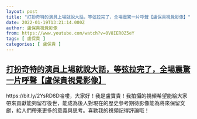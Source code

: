 ```yaml
---
layout: post
title: "打扮奇特的演員上場就說大話，等弦拉完了，全場震驚一片呼聲【盧保貴視覺影像】"
date: 2022-01-19T13:21:14.000Z
author: 盧保貴視覺影像
from: https://www.youtube.com/watch?v=0V8IER0Z5eY
tags: [ 盧保貴 ]
categories: [ 盧保貴 ]
---
```

<!--1642598474000-->
[打扮奇特的演員上場就說大話，等弦拉完了，全場震驚一片呼聲【盧保貴視覺影像】](https://www.youtube.com/watch?v=0V8IER0Z5eY)
------

<div>
https://bit.ly/2YsRD8D哈嘍，大家好！我是盧寶貴！我拍攝的視頻希望能給大家帶來貢獻能夠留存後世，能成為後人對現在的歷史參考期待影像能為將來保留文獻，給人們帶來更多的意義與思考。喜歡我的視頻記得評論哦！
</div>
